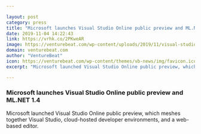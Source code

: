 ```yaml
---

layout: post
category: press
title: "Microsoft launches Visual Studio Online public preview and ML.NET 1.4"
date: 2019-11-04 14:22:43
link: https://vrhk.co/2PKweAR
image: https://venturebeat.com/wp-content/uploads/2019/11/visual-studio-logo.jpeg?w=1200&strip=all
domain: venturebeat.com
author: "VentureBeat"
icon: https://venturebeat.com/wp-content/themes/vb-news/img/favicon.ico
excerpt: "Microsoft launched Visual Studio Online public preview, which meshes together Visual Studio, cloud-hosted developer environments, and a web-based editor."

---
```


### Microsoft launches Visual Studio Online public preview and ML.NET 1.4

Microsoft launched Visual Studio Online public preview, which meshes together Visual Studio, cloud-hosted developer environments, and a web-based editor.